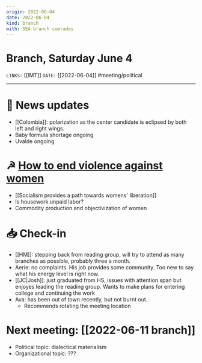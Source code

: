 ```yaml
---
origin: 2022-06-04
date: 2022-06-04
kind: branch
with: SEA branch comrades
---
```

# Branch, Saturday June 4
`LINKS:` [[IMT]]
`DATE:` [[2022-06-04]]
#meeting/political 

---
# 📰 News updates
- [[Colombia]]: polarization as the center candidate is eclipsed by both left and right wings.
- Baby formula shortage ongoing
- Uvalde ongoing

# ☭ [How to end violence against women](https://socialistrevolution.org/international-working-womens-day-how-to-end-violence-against-women/)
- [[Socialism provides a path towards womens' liberation]]
- Is housework unpaid labor?
- Commodity production and objectivization of women

# 📥 Check-in
- [[HM]]: stepping back from reading group, will try to attend as many branches as possible, probably three a month. 
- Aerie: no complaints. His job provides some community. Too new to say what his energy level is right now. 
- [[JC|Josh]]: just graduated from HS, issues with attention span but enjoyes leading the reading group. Wants to make plans for entering college and continuing the work
- Ava: has been out of town recently, but not burnt out. 
	- Recommends rotating the meeting location 

# Next meeting: [[2022-06-11 branch]]
- Political topic: dialectical materialism
- Organizational topic: ???